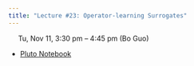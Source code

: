 ```yaml
---
title: "Lecture #23: Operator-learning Surrogates"
---
```


&nbsp;&nbsp;&nbsp;&nbsp;&nbsp;Tu, Nov 11, 3:30 pm – 4:45 pm (Bo Guo)

- [Pluto Notebook](../pluto_notebooks/Lec23_operator_learning.jl)
